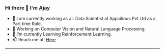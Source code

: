 ### Hi there 👋 I'm [Ajay](https://www.linkedin.com/in/ajay-vamsi-823011185/)


- 🔭 I am currently working as Jr. Data Scientist at Appcilious Pvt Ltd as a Part time Role.
- 🌱 Working on Computer Vision and Natural Language Processing.
- 👯 I’m currently Learning Reinforcement Learning.
- 📫 Reach me at: [Here](https://www.linkedin.com/in/ajay-vamsi-823011185/)
<hr>
